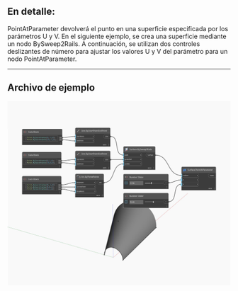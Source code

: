 ## En detalle:
PointAtParameter devolverá el punto en una superficie especificada por los parámetros U y V. En el siguiente ejemplo, se crea una superficie mediante un nodo BySweep2Rails. A continuación, se utilizan dos controles deslizantes de número para ajustar los valores U y V del parámetro para un nodo PointAtParameter.
___
## Archivo de ejemplo

![PointAtParameter](./Autodesk.DesignScript.Geometry.Surface.PointAtParameter_img.jpg)

